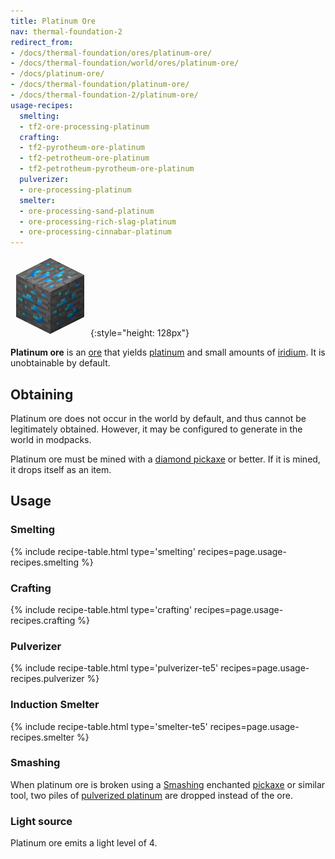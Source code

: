 ```yaml
---
title: Platinum Ore
nav: thermal-foundation-2
redirect_from:
- /docs/thermal-foundation/ores/platinum-ore/
- /docs/thermal-foundation/world/ores/platinum-ore/
- /docs/platinum-ore/
- /docs/thermal-foundation/platinum-ore/
- /docs/thermal-foundation-2/platinum-ore/
usage-recipes:
  smelting:
  - tf2-ore-processing-platinum
  crafting:
  - tf2-pyrotheum-ore-platinum
  - tf2-petrotheum-ore-platinum
  - tf2-petrotheum-pyrotheum-ore-platinum
  pulverizer:
  - ore-processing-platinum
  smelter:
  - ore-processing-sand-platinum
  - ore-processing-rich-slag-platinum
  - ore-processing-cinnabar-platinum
---
```


![Platinum ore](/assets/images/thermal-foundation-2/ore-platinum.png){:style="height: 128px"}


**Platinum ore** is an [ore](https://minecraft.gamepedia.com/Ore) that yields
[platinum](/docs/1.12/thermal-foundation-2/platinum-ingot/) and small amounts of
[iridium](/docs/1.12/thermal-foundation-2/iridium-ingot/). It is unobtainable by default.


Obtaining
---------

Platinum ore does not occur in the world by default, and thus cannot be
legitimately obtained. However, it may be configured to generate in the world in
modpacks.

Platinum ore must be mined with a [diamond
pickaxe](https://minecraft.gamepedia.com/Pickaxe) or better. If it is mined, it
drops itself as an item.


Usage
-----

### Smelting
{% include recipe-table.html type='smelting' recipes=page.usage-recipes.smelting %}

### Crafting
{% include recipe-table.html type='crafting' recipes=page.usage-recipes.crafting %}

### Pulverizer
{% include recipe-table.html type='pulverizer-te5' recipes=page.usage-recipes.pulverizer %}

### Induction Smelter
{% include recipe-table.html type='smelter-te5' recipes=page.usage-recipes.smelter %}

### Smashing
When platinum ore is broken using a [Smashing](/docs/1.12/cofh-core-4/smashing/)
enchanted [pickaxe](https://minecraft.gamepedia.com/Pickaxe) or similar tool,
two piles of [pulverized
platinum](/docs/1.12/thermal-foundation-2/pulverized-platinum/) are dropped instead of
the ore.

### Light source
Platinum ore emits a light level of 4.
